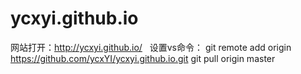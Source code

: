 # ycxyi.github.io
网站打开：http://ycxyi.github.io/   设置vs命令：
git remote add origin https://github.com/ycxYI/ycxyi.github.io.git
git pull origin master
